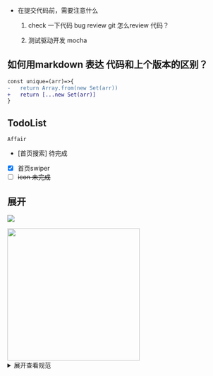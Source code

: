 - 在提交代码前，需要注意什么
    1. check 一下代码 bug
        review git 怎么review 代码？

    2. 测试驱动开发  mocha

## 如何用markdown 表达 代码和上个版本的区别？
```diff
const unique=(arr)=>{
-   return Array.from(new Set(arr))
+   return [...new Set(arr)]   
}
```

## TodoList
    Affair

- [首页搜索] 待完成
- [x] 首页swiper
- [ ] ~~icon 未完成~~

## 展开
![](https://sf3-ttcdn-tos.pstatp.com/img/user-avatar/8e77813111f7bd2f6ed7be36cacdbaa2~300x300.image)

<img src="https://sf3-ttcdn-tos.pstatp.com/img/user-avatar/5f23db3950d58a607f35495cea91e6e6~300x300.image" width="300">

<details>
<summary>展开查看规范</summary>
这是展开后的内容1
<details>